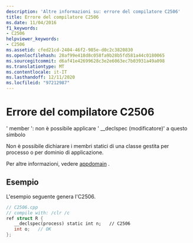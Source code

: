 ```yaml
---
description: 'Altre informazioni su: errore del compilatore C2506'
title: Errore del compilatore C2506
ms.date: 11/04/2016
f1_keywords:
- C2506
helpviewer_keywords:
- C2506
ms.assetid: cfed21cd-2404-46f2-985e-d0c2c3820830
ms.openlocfilehash: 28af99e418d8c058fa9b28b5fd581a44c0180065
ms.sourcegitcommit: d6af41e42699628c3e2e6063ec7b03931a49a098
ms.translationtype: MT
ms.contentlocale: it-IT
ms.lasthandoff: 12/11/2020
ms.locfileid: "97212987"
---
```

# <a name="compiler-error-c2506"></a>Errore del compilatore C2506

' member ': non è possibile applicare ' __declspec (modificatore)' a questo simbolo

Non è possibile dichiarare i membri statici di una classe gestita per processo o per dominio di applicazione.

Per altre informazioni, vedere [appdomain](../../cpp/appdomain.md) .

## <a name="example"></a>Esempio

L'esempio seguente genera l'C2506.

```cpp
// C2506.cpp
// compile with: /clr /c
ref struct R {
   __declspec(process) static int n;   // C2506
   int o;   // OK
};
```
